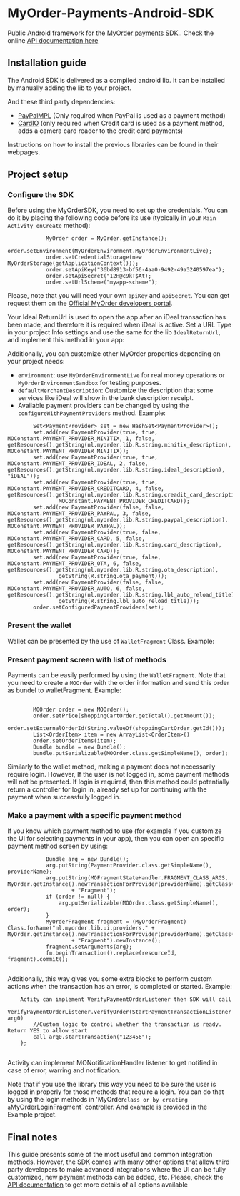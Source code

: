 MyOrder-Payments-Android-SDK
============================

Public Android framework for the [MyOrder payments SDK](http://myorder.nl/sdk).. Check the online [API documentation here](http://htmlpreview.github.io/?https://github.com/MyOrder/MyOrder-Payments-Android-SDK/blob/develop/docs/html/index.html) 

## Installation guide

The Android SDK is delivered as a compiled android lib. It can be installed by manually adding the lib to your project.


And these third party dependencies:

* [PayPalMPL](https://developer.paypal.com/webapps/developer/docs/classic/mobile/gs_MPL/) (Only required when PayPal is used as a payment method)
* [CardIO](https://www.jumio.com/) (only required when Credit card is used as a payment method, adds a camera card reader to the credit card payments)

Instructions on how to install the previous libraries can be found in their webpages.


## Project setup

### Configure the SDK


Before using the MyOrderSDK, you need to set up the credentials. You can do it by placing the following code before its use (typically in your `Main Activity onCreate` method):

```
			MyOrder order = MyOrder.getInstance();
			order.setEnvironment(MyOrderEnvironment.MyOrderEnvironmentLive);
			order.setCredentialStorage(new MyOrderStorage(getApplicationContext()));
			order.setApiKey("36bd8913-bf56-4aa0-9492-49a3240597ea");
			order.setApiSecret("12H@c9kT$At);
			order.setUrlScheme("myapp-scheme");

```

Please, note that you will need your own `apiKey` and `apiSecret`. You can get request them on the [Official MyOrder developers portal](http://myorder.nl/sdk). 

Your Ideal ReturnUrl is used to open the app after an iDeal transaction has been made, and therefore it is required when iDeal is active. Set a URL Type in your project Info settings and use the same for the lib `IdealReturnUrl`, and implement this method in your app:

Additionally, you can customize other MyOrder properties depending on your project needs:

* `environment`: use `MyOrderEnvironmentLive` for real money operations or `MyOrderEnvironmentSandbox` for testing purposes.
* `defaultMerchantDescription`: Customize the description that some services like iDeal will show in the bank description receipt.
* Available payment providers can be changed by using the `configureWithPaymentProviders` method. Example:
```
		Set<PaymentProvider> set = new HashSet<PaymentProvider>();
		set.add(new PaymentProvider(true, true, MOConstant.PAYMENT_PROVIDER_MINITIX, 1, false, getResources().getString(nl.myorder.lib.R.string.minitix_description), MOConstant.PAYMENT_PROVIDER_MINITIX));
		set.add(new PaymentProvider(true, true, MOConstant.PAYMENT_PROVIDER_IDEAL, 2, false, getResources().getString(nl.myorder.lib.R.string.ideal_description), "iDEAL"));
		set.add(new PaymentProvider(true, true, MOConstant.PAYMENT_PROVIDER_CREDITCARD, 4, false, getResources().getString(nl.myorder.lib.R.string.creadit_card_description),
				MOConstant.PAYMENT_PROVIDER_CREDITCARD));
		set.add(new PaymentProvider(false, false, MOConstant.PAYMENT_PROVIDER_PAYPAL, 3, false, getResources().getString(nl.myorder.lib.R.string.paypal_description), MOConstant.PAYMENT_PROVIDER_PAYPAL));
		set.add(new PaymentProvider(true, false, MOConstant.PAYMENT_PROVIDER_CARD, 5, false, getResources().getString(nl.myorder.lib.R.string.card_description), MOConstant.PAYMENT_PROVIDER_CARD));
		set.add(new PaymentProvider(true, false, MOConstant.PAYMENT_PROVIDER_OTA, 6, false, getResources().getString(nl.myorder.lib.R.string.ota_description),
				getString(R.string.ota_payment)));
		set.add(new PaymentProvider(false, false, MOConstant.PAYMENT_PROVIDER_AUTO, 6, false, getResources().getString(nl.myorder.lib.R.string.lbl_auto_reload_title),
				getString(R.string.lbl_auto_reload_title)));
		order.setConfiguredPaymentProviders(set);
```

### Present the wallet

Wallet can be presented by the use of `WalletFragment` Class. Example:

### Present payment screen with list of methods

Payments can be easily performed by using the `WalletFragment`. Note that you need to create a `MOOrder` with the order information and send this order as bundel to walletFragment. Example:

```

		MOOrder order = new MOOrder();
		order.setPrice(shoppingCartOrder.getTotal().getAmount());
		order.setExternalOrderId(String.valueOf(shoppingCartOrder.getId()));
		List<OrderItem> item = new ArrayList<OrderItem>()
		order.setOrderItems(item);
		Bundle bundle = new Bundle();
		bundle.putSerializable(MOOrder.class.getSimpleName(), order);

```

Similarly to the wallet method, making a payment does not necessarily require login. However, If the user is not logged in, some payment methods will not be presented. If login is required, then this method could potentially return a controller for login in, already set up for continuing with the payment when successfully logged in.

### Make a payment with a specific payment method

If you know which payment method to use (for example if you customize the UI for selecting payments in your app), then you can open an specific payment method screen by using:

```
			Bundle arg = new Bundle();
			arg.putString(PaymentProvider.class.getSimpleName(), providerName);
			arg.putString(MOFragmentStateHandler.FRAGMENT_CLASS_ARGS, MyOrder.getInstance().newTransactionForProvider(providerName).getClass().getSimpleName()
					+ "Fragment");
			if (order != null) {
				arg.putSerializable(MOOrder.class.getSimpleName(), order);
			}
			MyOrderFragment fragment = (MyOrderFragment) Class.forName("nl.myorder.lib.ui.providers." + MyOrder.getInstance().newTransactionForProvider(providerName).getClass().getSimpleName()
					+ "Fragment").newInstance();
			fragment.setArguments(arg);
			fm.beginTransaction().replace(resourceId, fragment).commit();
			
```

Additionally, this way gives you some extra blocks to perform custom actions when the transaction has an error, is completed or started. Example:


```
	Actity can implement VerifyPaymentOrderListener then SDK will call 
		VerifyPaymentOrderListener.verifyOrder(StartPaymentTransactionListener arg0) 
        //Custom logic to control whether the transaction is ready. Return YES to allow start
        call arg0.startTransaction("123456");
    };
	
```
Activity can implement MONotificationHandler listener to get notified in case of error, warring and notification.

Note that if you use the library this way you need to be sure the user is logged in properly for those methods that require a login. You can do that by using the login methods in 'MyOrder` class or by creating a `MyOrderLoginFragment` controller. And example is provided in the Example project.

## Final notes

This guide presents some of the most useful and common integration methods. However, the SDK comes with many other options that allow third party developers to make advanced integrations where the UI can be fully customized, new payment methods can be added, etc.
Please, check the [API documentation](http://htmlpreview.github.io/?https://github.com/MyOrder/MyOrder-Payments-Android-SDK/blob/develop/docs/html/index.html) to get more details of all options available
